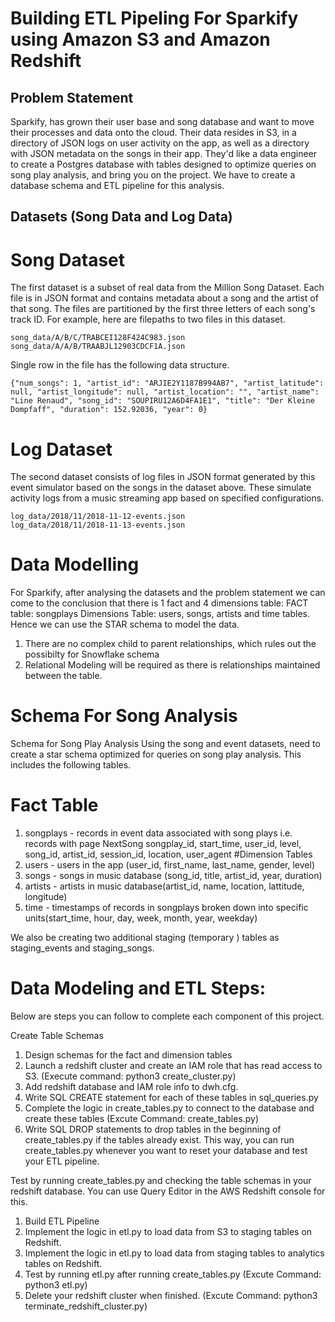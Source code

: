 # Building ETL Pipeling For Sparkify using Amazon S3 and Amazon Redshift

## Problem Statement

Sparkify, has grown their user base and song database and want to move their processes and data onto the cloud. Their data resides in S3, in a directory of JSON logs on user activity on the app, as well as a directory with JSON metadata on the songs in their app.
They'd like a data engineer to create a Postgres database with tables designed to optimize queries on song play analysis, and bring you on the project.  We have to create a database schema and ETL pipeline for this analysis. 



## Datasets (Song Data and Log Data)

# Song Dataset
The first dataset is a subset of real data from the Million Song Dataset. Each file is in JSON format and contains metadata about a song and the artist of that song. The files are partitioned by the first three letters of each song's track ID. For example, here are filepaths to two files in this dataset.

    song_data/A/B/C/TRABCEI128F424C983.json
    song_data/A/A/B/TRAABJL12903CDCF1A.json

Single row in the file has the following data structure.

    {"num_songs": 1, "artist_id": "ARJIE2Y1187B994AB7", "artist_latitude": null, "artist_longitude": null, "artist_location": "", "artist_name": "Line Renaud", "song_id": "SOUPIRU12A6D4FA1E1", "title": "Der Kleine Dompfaff", "duration": 152.92036, "year": 0}

# Log Dataset
The second dataset consists of log files in JSON format generated by this event simulator based on the songs in the dataset above. These simulate activity logs from a music streaming app based on specified configurations.

    log_data/2018/11/2018-11-12-events.json
    log_data/2018/11/2018-11-13-events.json

# Data Modelling
For Sparkify, after analysing the datasets and the problem statement we can come to the conclusion that there is 1 fact and 4 dimensions table:
FACT table: songplays
Dimensions Table: users, songs, artists and time tables.
Hence we can use the STAR schema to model the data.
1. There are no complex child to parent relationships, which rules out the possibilty for Snowflake schema
2. Relational Modeling will be required as there is relationships maintained between the table.

# Schema For Song Analysis
Schema for Song Play Analysis
Using the song and event datasets, need to create a star schema optimized for queries on song play analysis. This includes the following tables.

# Fact Table
1. songplays - records in event data associated with song plays i.e. records with page NextSong
                songplay_id, start_time, user_id, level, song_id, artist_id, session_id, location, user_agent
#Dimension Tables
1. users - users in the app (user_id, first_name, last_name, gender, level)
2. songs - songs in music database (song_id, title, artist_id, year, duration)
3. artists - artists in music database(artist_id, name, location, lattitude, longitude)
4. time - timestamps of records in songplays broken down into specific units(start_time, hour, day, week, month, year, weekday)

We also be creating two additional staging (temporary ) tables as staging_events and staging_songs.


# Data Modeling and ETL Steps:
Below are steps you can follow to complete each component of this project.

Create Table Schemas
1. Design schemas for the fact and dimension tables
2. Launch a redshift cluster and create an IAM role that has read access to S3. (Execute command: python3 create_cluster.py)
3. Add redshift database and IAM role info to dwh.cfg.
4. Write SQL CREATE statement for each of these tables in sql_queries.py
5. Complete the logic in create_tables.py to connect to the database and create these tables (Excute Command: create_tables.py)
6. Write SQL DROP statements to drop tables in the beginning of create_tables.py if the tables already exist. This way, you can run create_tables.py whenever you want to reset your database and test your ETL pipeline.

Test by running create_tables.py and checking the table schemas in your redshift database. You can use Query Editor in the AWS Redshift console for this.
1. Build ETL Pipeline 
2. Implement the logic in etl.py to load data from S3 to staging tables on Redshift.
3. Implement the logic in etl.py to load data from staging tables to analytics tables on Redshift.
4. Test by running etl.py after running create_tables.py  (Excute Command: python3 etl.py)
5. Delete your redshift cluster when finished. (Excute Command: python3 terminate_redshift_cluster.py)



